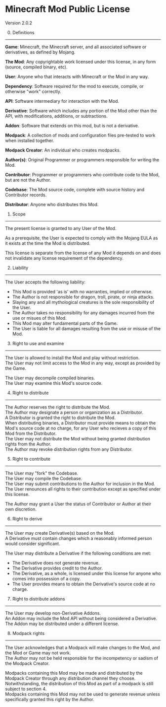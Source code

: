 Minecraft Mod Public License
============================

Version 2.0.2

0. Definitions
--------------

**Game**: Minecraft, the Minecraft server, and all associated software or derivatives, as defined by Mojang.

**The Mod**: Any copyrightable work licensed under this license, in any form (source, compiled binary, etc).

**User**: Anyone who that interacts with Minecraft or the Mod in any way.

**Dependency**: Software required for the mod to execute, compile, or otherwise "work" correctly.

**API**: Software intermediary for interaction with the Mod.

**Derivative**: Software which includes any portion of the Mod other than the API, with modifications, additions, or subtractions.

**Addon**: Software that extends on this mod, but is not a derivative.

**Modpack**: A collection of mods and configuration files pre-tested to work when installed together.

**Modpack Creator**: An individual who creates modpacks.

**Author(s)**: Original Programmer or programmers responsible for writing the Mod.

**Contributor**: Programmer or programmers who contribute code to the Mod, but are not the Author.

**Codebase**: The Mod source code, complete with source history and Contributor records.

**Distributor**: Anyone who distributes this Mod.

1. Scope
--------

The present license is granted to any User of the Mod.

As a prerequisite, the User is expected to comply with the Mojang EULA as it exists at the time the Mod is distributed.

This license is separate from the license of any Mod it depends on and does not invalidate any license requirement of the dependency.

2. Liability
--------

The User accepts the following liability:
 - This Mod is provided 'as is' with no warranties, implied or otherwise.
 - The Author is not responsible for dragon, troll, pirate, or ninja attacks.
 - Slaying any and all mythological creatures is the sole responsibility of the User.
 - The Author takes no responsibility for any damages incurred from the use or misues of this Mod.
 - This Mod may alter fundamental parts of the Game.
 - The User is liable for all damages resulting from the use or misuse of the Mod.

3. Right to use and examine
--------

The User is allowed to install the Mod and play without restriction.  
The User may not limit access to the Mod in any way, except as provided by the Game.  

The User may decompile compiled binaries.  
The User may examine this Mod's source code.

4. Right to distribute
--------

The Author reserves the right to distribute the Mod.  
The Author may designate a person or organization as a Distributor.  
A Distributor is granted the right to distribute the Mod.  
When distributing binaries, a Distributor must provide means to obtain the Mod's source code at no charge, for any User who recieves a copy of this Mod from the Distributor.  
The User may not distribute the Mod without being granted distribution rights from the Author.  
The Author may revoke distribution rights from any Distributor.  

5. Right to contribute
--------

The User may "fork" the Codebase.  
The User may compile the Codebase.  
The User may submit contributions to the Author for inclusion in the Mod.  
The User renounces all rights to their contribution except as specified under this license.  

The Author may grant a User the status of Contributor or Author at their own discretion.  

6. Right to derive
--------

The User may create Derivative(s) based on the Mod.  
A Derivative must contain changes which a reasonably informed person would consider significant.  

The User may distribute a Derivative if the following conditions are met:
 - The Derivative does not generate revenue.
 - The Derivative provides credit to the Author.
 - The Derivative, as a whole, is licensed under this license for anyone who comes into possession of a copy.
 - The User provides means to obtain the Derivative's source code at no charge.

7. Right to distribute addons
--------

The User may develop non-Derivative Addons.  
An Addon may include the Mod API without being considered a Derivative.  
The Addon may be distributed under a different license.  

8. Modpack rights
--------

The User acknowledges that a Modpack will make changes to the Mod, and the Mod or Game may not work.  
The Author may not be held responsible for the incompetency or sadism of the Modpack Creator.  

Modpacks containing this Mod may be made and distributed by the Modpack Creator through any distribution channel they choose.  
Notwithstanding, the distribution of this Mod as part of a modpack is still subject to section 4.  
Modpacks containing this Mod may not be used to generate revenue unless specifically granted this right by the Author.  
